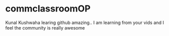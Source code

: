 # commclassroomOP

Kunal Kushwaha learing github amazing..
I am learning from your vids and I feel the community is really awesome
